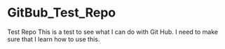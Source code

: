 # GitBub_Test_Repo
Test Repo
This is a test to see what I can do with Git Hub.
I need to make sure that I learn how to use this.
